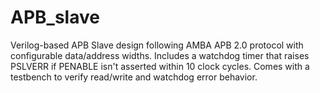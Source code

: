 # APB_slave
Verilog-based APB Slave design following AMBA APB 2.0 protocol with configurable data/address widths. Includes a watchdog timer that raises PSLVERR if PENABLE isn't asserted within 10 clock cycles. Comes with a testbench to verify read/write and watchdog error behavior.
